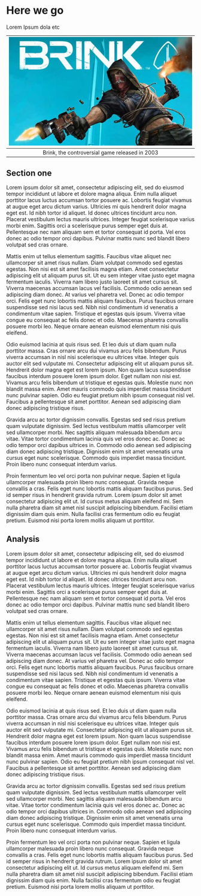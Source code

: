 # Here we go

Lorem Ipsum dola etc

| ![Brink](content\reviews\Bioshock\image.jpg) |
| :--: |
| Brink, the controversial game released in 2003 |

## Section one

Lorem ipsum dolor sit amet, consectetur adipiscing elit, sed do eiusmod tempor incididunt ut labore et dolore magna aliqua. Enim nulla aliquet porttitor lacus luctus accumsan tortor posuere ac. Lobortis feugiat vivamus at augue eget arcu dictum varius. Ultricies mi quis hendrerit dolor magna eget est. Id nibh tortor id aliquet. Id donec ultrices tincidunt arcu non. Placerat vestibulum lectus mauris ultrices. Integer feugiat scelerisque varius morbi enim. Sagittis orci a scelerisque purus semper eget duis at. Pellentesque nec nam aliquam sem et tortor consequat id porta. Vel eros donec ac odio tempor orci dapibus. Pulvinar mattis nunc sed blandit libero volutpat sed cras ornare.

Mattis enim ut tellus elementum sagittis. Faucibus vitae aliquet nec ullamcorper sit amet risus nullam. Diam volutpat commodo sed egestas egestas. Non nisi est sit amet facilisis magna etiam. Amet consectetur adipiscing elit ut aliquam purus sit. Ut eu sem integer vitae justo eget magna fermentum iaculis. Viverra nam libero justo laoreet sit amet cursus sit. Viverra maecenas accumsan lacus vel facilisis. Commodo odio aenean sed adipiscing diam donec. At varius vel pharetra vel. Donec ac odio tempor orci. Felis eget nunc lobortis mattis aliquam faucibus. Purus faucibus ornare suspendisse sed nisi lacus sed. Nibh nisl condimentum id venenatis a condimentum vitae sapien. Tristique et egestas quis ipsum. Viverra vitae congue eu consequat ac felis donec et odio. Maecenas pharetra convallis posuere morbi leo. Neque ornare aenean euismod elementum nisi quis eleifend.

Odio euismod lacinia at quis risus sed. Et leo duis ut diam quam nulla porttitor massa. Cras ornare arcu dui vivamus arcu felis bibendum. Purus viverra accumsan in nisl nisi scelerisque eu ultrices vitae. Integer quis auctor elit sed vulputate mi. Consectetur adipiscing elit ut aliquam purus sit. Hendrerit dolor magna eget est lorem ipsum. Non quam lacus suspendisse faucibus interdum posuere lorem ipsum dolor. Eget nullam non nisi est. Vivamus arcu felis bibendum ut tristique et egestas quis. Molestie nunc non blandit massa enim. Amet mauris commodo quis imperdiet massa tincidunt nunc pulvinar sapien. Odio eu feugiat pretium nibh ipsum consequat nisl vel. Faucibus a pellentesque sit amet porttitor. Aenean sed adipiscing diam donec adipiscing tristique risus.

Gravida arcu ac tortor dignissim convallis. Egestas sed sed risus pretium quam vulputate dignissim. Sed lectus vestibulum mattis ullamcorper velit sed ullamcorper morbi. Nec sagittis aliquam malesuada bibendum arcu vitae. Vitae tortor condimentum lacinia quis vel eros donec ac. Donec ac odio tempor orci dapibus ultrices in. Commodo odio aenean sed adipiscing diam donec adipiscing tristique. Dignissim enim sit amet venenatis urna cursus eget nunc scelerisque. Commodo quis imperdiet massa tincidunt. Proin libero nunc consequat interdum varius.

Proin fermentum leo vel orci porta non pulvinar neque. Sapien et ligula ullamcorper malesuada proin libero nunc consequat. Gravida neque convallis a cras. Felis eget nunc lobortis mattis aliquam faucibus purus. Sed id semper risus in hendrerit gravida rutrum. Lorem ipsum dolor sit amet consectetur adipiscing elit ut. Id cursus metus aliquam eleifend mi. Sem nulla pharetra diam sit amet nisl suscipit adipiscing bibendum. Facilisi etiam dignissim diam quis enim. Nulla facilisi cras fermentum odio eu feugiat pretium. Euismod nisi porta lorem mollis aliquam ut porttitor.

## Analysis

Lorem ipsum dolor sit amet, consectetur adipiscing elit, sed do eiusmod tempor incididunt ut labore et dolore magna aliqua. Enim nulla aliquet porttitor lacus luctus accumsan tortor posuere ac. Lobortis feugiat vivamus at augue eget arcu dictum varius. Ultricies mi quis hendrerit dolor magna eget est. Id nibh tortor id aliquet. Id donec ultrices tincidunt arcu non. Placerat vestibulum lectus mauris ultrices. Integer feugiat scelerisque varius morbi enim. Sagittis orci a scelerisque purus semper eget duis at. Pellentesque nec nam aliquam sem et tortor consequat id porta. Vel eros donec ac odio tempor orci dapibus. Pulvinar mattis nunc sed blandit libero volutpat sed cras ornare.

Mattis enim ut tellus elementum sagittis. Faucibus vitae aliquet nec ullamcorper sit amet risus nullam. Diam volutpat commodo sed egestas egestas. Non nisi est sit amet facilisis magna etiam. Amet consectetur adipiscing elit ut aliquam purus sit. Ut eu sem integer vitae justo eget magna fermentum iaculis. Viverra nam libero justo laoreet sit amet cursus sit. Viverra maecenas accumsan lacus vel facilisis. Commodo odio aenean sed adipiscing diam donec. At varius vel pharetra vel. Donec ac odio tempor orci. Felis eget nunc lobortis mattis aliquam faucibus. Purus faucibus ornare suspendisse sed nisi lacus sed. Nibh nisl condimentum id venenatis a condimentum vitae sapien. Tristique et egestas quis ipsum. Viverra vitae congue eu consequat ac felis donec et odio. Maecenas pharetra convallis posuere morbi leo. Neque ornare aenean euismod elementum nisi quis eleifend.

Odio euismod lacinia at quis risus sed. Et leo duis ut diam quam nulla porttitor massa. Cras ornare arcu dui vivamus arcu felis bibendum. Purus viverra accumsan in nisl nisi scelerisque eu ultrices vitae. Integer quis auctor elit sed vulputate mi. Consectetur adipiscing elit ut aliquam purus sit. Hendrerit dolor magna eget est lorem ipsum. Non quam lacus suspendisse faucibus interdum posuere lorem ipsum dolor. Eget nullam non nisi est. Vivamus arcu felis bibendum ut tristique et egestas quis. Molestie nunc non blandit massa enim. Amet mauris commodo quis imperdiet massa tincidunt nunc pulvinar sapien. Odio eu feugiat pretium nibh ipsum consequat nisl vel. Faucibus a pellentesque sit amet porttitor. Aenean sed adipiscing diam donec adipiscing tristique risus.

Gravida arcu ac tortor dignissim convallis. Egestas sed sed risus pretium quam vulputate dignissim. Sed lectus vestibulum mattis ullamcorper velit sed ullamcorper morbi. Nec sagittis aliquam malesuada bibendum arcu vitae. Vitae tortor condimentum lacinia quis vel eros donec ac. Donec ac odio tempor orci dapibus ultrices in. Commodo odio aenean sed adipiscing diam donec adipiscing tristique. Dignissim enim sit amet venenatis urna cursus eget nunc scelerisque. Commodo quis imperdiet massa tincidunt. Proin libero nunc consequat interdum varius.

Proin fermentum leo vel orci porta non pulvinar neque. Sapien et ligula ullamcorper malesuada proin libero nunc consequat. Gravida neque convallis a cras. Felis eget nunc lobortis mattis aliquam faucibus purus. Sed id semper risus in hendrerit gravida rutrum. Lorem ipsum dolor sit amet consectetur adipiscing elit ut. Id cursus metus aliquam eleifend mi. Sem nulla pharetra diam sit amet nisl suscipit adipiscing bibendum. Facilisi etiam dignissim diam quis enim. Nulla facilisi cras fermentum odio eu feugiat pretium. Euismod nisi porta lorem mollis aliquam ut porttitor.
